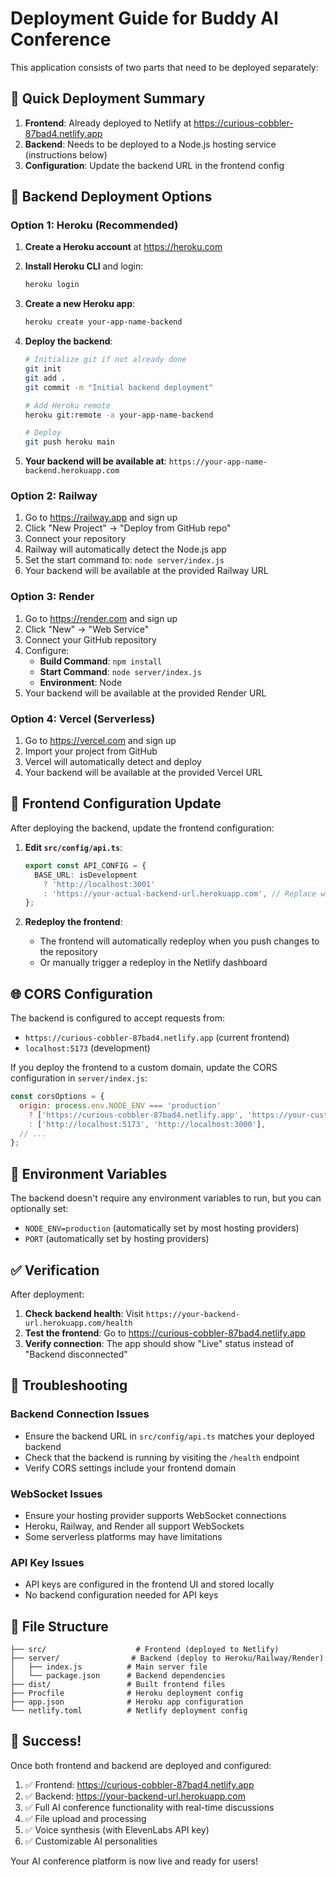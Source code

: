 # Deployment Guide for Buddy AI Conference

This application consists of two parts that need to be deployed separately:

## 🎯 Quick Deployment Summary

1. **Frontend**: Already deployed to Netlify at https://curious-cobbler-87bad4.netlify.app
2. **Backend**: Needs to be deployed to a Node.js hosting service (instructions below)
3. **Configuration**: Update the backend URL in the frontend config

## 🚀 Backend Deployment Options

### Option 1: Heroku (Recommended)

1. **Create a Heroku account** at https://heroku.com

2. **Install Heroku CLI** and login:
   ```bash
   heroku login
   ```

3. **Create a new Heroku app**:
   ```bash
   heroku create your-app-name-backend
   ```

4. **Deploy the backend**:
   ```bash
   # Initialize git if not already done
   git init
   git add .
   git commit -m "Initial backend deployment"
   
   # Add Heroku remote
   heroku git:remote -a your-app-name-backend
   
   # Deploy
   git push heroku main
   ```

5. **Your backend will be available at**: `https://your-app-name-backend.herokuapp.com`

### Option 2: Railway

1. Go to https://railway.app and sign up
2. Click "New Project" → "Deploy from GitHub repo"
3. Connect your repository
4. Railway will automatically detect the Node.js app
5. Set the start command to: `node server/index.js`
6. Your backend will be available at the provided Railway URL

### Option 3: Render

1. Go to https://render.com and sign up
2. Click "New" → "Web Service"
3. Connect your GitHub repository
4. Configure:
   - **Build Command**: `npm install`
   - **Start Command**: `node server/index.js`
   - **Environment**: Node
5. Your backend will be available at the provided Render URL

### Option 4: Vercel (Serverless)

1. Go to https://vercel.com and sign up
2. Import your project from GitHub
3. Vercel will automatically detect and deploy
4. Your backend will be available at the provided Vercel URL

## 🔧 Frontend Configuration Update

After deploying the backend, update the frontend configuration:

1. **Edit `src/config/api.ts`**:
   ```typescript
   export const API_CONFIG = {
     BASE_URL: isDevelopment 
       ? 'http://localhost:3001' 
       : 'https://your-actual-backend-url.herokuapp.com', // Replace with your backend URL
   };
   ```

2. **Redeploy the frontend**:
   - The frontend will automatically redeploy when you push changes to the repository
   - Or manually trigger a redeploy in the Netlify dashboard

## 🌐 CORS Configuration

The backend is configured to accept requests from:
- `https://curious-cobbler-87bad4.netlify.app` (current frontend)
- `localhost:5173` (development)

If you deploy the frontend to a custom domain, update the CORS configuration in `server/index.js`:

```javascript
const corsOptions = {
  origin: process.env.NODE_ENV === 'production' 
    ? ['https://curious-cobbler-87bad4.netlify.app', 'https://your-custom-domain.com']
    : ['http://localhost:5173', 'http://localhost:3000'],
  // ...
};
```

## 🔑 Environment Variables

The backend doesn't require any environment variables to run, but you can optionally set:

- `NODE_ENV=production` (automatically set by most hosting providers)
- `PORT` (automatically set by hosting providers)

## ✅ Verification

After deployment:

1. **Check backend health**: Visit `https://your-backend-url.herokuapp.com/health`
2. **Test the frontend**: Go to https://curious-cobbler-87bad4.netlify.app
3. **Verify connection**: The app should show "Live" status instead of "Backend disconnected"

## 🚨 Troubleshooting

### Backend Connection Issues
- Ensure the backend URL in `src/config/api.ts` matches your deployed backend
- Check that the backend is running by visiting the `/health` endpoint
- Verify CORS settings include your frontend domain

### WebSocket Issues
- Ensure your hosting provider supports WebSocket connections
- Heroku, Railway, and Render all support WebSockets
- Some serverless platforms may have limitations

### API Key Issues
- API keys are configured in the frontend UI and stored locally
- No backend configuration needed for API keys

## 📁 File Structure

```
├── src/                    # Frontend (deployed to Netlify)
├── server/                # Backend (deploy to Heroku/Railway/Render)
│   ├── index.js          # Main server file
│   └── package.json      # Backend dependencies
├── dist/                 # Built frontend files
├── Procfile              # Heroku deployment config
├── app.json              # Heroku app configuration
└── netlify.toml          # Netlify deployment config
```

## 🎉 Success!

Once both frontend and backend are deployed and configured:

1. ✅ Frontend: https://curious-cobbler-87bad4.netlify.app
2. ✅ Backend: https://your-backend-url.herokuapp.com
3. ✅ Full AI conference functionality with real-time discussions
4. ✅ File upload and processing
5. ✅ Voice synthesis (with ElevenLabs API key)
6. ✅ Customizable AI personalities

Your AI conference platform is now live and ready for users!